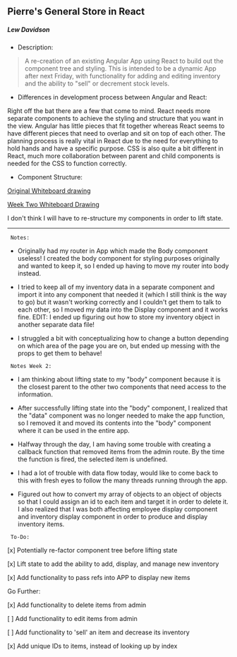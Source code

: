 ## Pierre's General Store in React
##### Lew Davidson


* Description:

 >A re-creation of an existing Angular App using React to build out the component tree and styling. This is intended to be a dynamic App after next Friday, with functionality for adding and editing inventory and the ability to "sell" or decrement stock levels.

* Differences in development process between Angular and React:

Right off the bat there are a few that come to mind. React needs more separate components to achieve the styling and structure that you want in the view. Angular has little pieces that fit together whereas React seems to have different pieces that need to overlap and sit on top of each other. The planning process is really vital in React due to the need for everything to hold hands and have a specific purpose. CSS is also quite a bit different in React, much more collaboration between parent and child components is needed for the CSS to function correctly.   

 * Component Structure:

 [Original Whiteboard drawing](https://imgur.com/a/kqzS4)

 [Week Two Whiteboard Drawing](https://imgur.com/a/kmplJ)

 I don't think I will have to re-structure my components in order to lift state.

 ___
```
 Notes:
```

* Originally had my router in App which made the Body component useless! I created the body component for styling purposes originally and wanted to keep it, so I ended up having to move my router into body instead.

* I tried to keep all of my inventory data in a separate component and import it into any component that needed it (which I still think is the way to go) but it wasn't working correctly and I couldn't get them to talk to each other, so I moved my data into the Display component and it works fine.
 EDIT: I ended up figuring out how to store my inventory object in another separate data file!

* I struggled a bit with conceptualizing how to change a button depending on which area of the page you are on, but ended up messing with the props to get them to behave!

```
 Notes Week 2:
```

* I am thinking about lifting state to my "body" component because it is the closest parent to the other two components that need access to the information.

* After successfully lifting state into the "body" component, I realized that the "data" component was no longer needed to make the app function, so I removed it and moved its contents into the "body" component where it can be used in the entire app.

* Halfway through the day, I am having some trouble with creating a callback function that removed items from the admin route. By the time the function is fired, the selected item is undefined.

* I had a lot of trouble with data flow today, would like to come back to this with fresh eyes to follow the many threads running through the app.

* Figured out how to convert my array of objects to an object of objects so that I could assign an id to each item and target it in order to delete it. I also realized that I was both affecting employee display component and inventory display component in order to produce and display inventory items.

```
 To-Do:
```

[x] Potentially re-factor component tree before lifting state

[x] Lift state to add the ability to add, display, and manage new inventory

[x] Add functionality to pass refs into APP to display new items

 Go Further:

 [x] Add functionality to delete items from admin

 [ ] Add functionality to edit items from admin

 [ ] Add functionality to 'sell' an item and decrease its inventory

 [x] Add unique IDs to items, instead of looking up by index
